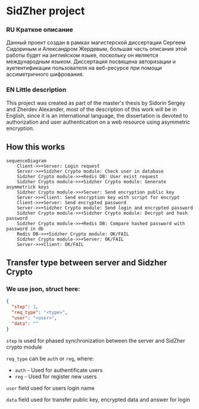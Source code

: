 # SidZher project

### RU Краткое описание
Данный проект создан в рамках магистерской диссертации Сергеем Сидориным и Александром Жердевым, большая часть описания этой работы будет на английском языке, поскольку он является международным языком. Диссертация посвящена авторизации и ауетентификации пользователя на веб-ресурсе при помощи ассиметричного шифрования. 

### EN Little description
This project was created as part of the master's thesis by Sidorin Sergey and Zherdev Alexander, most of the description of this work will be in English, since it is an international language, the dissertation is devoted to authorization and user authentication on a web resource using asymmetric encryption.


## How this works
```mermaid
sequenceDiagram
    Client->>+Server: Login request
    Server->>+Sidzher Crypto module: Check user in database
    Sidzher Crypto module->>+Redis DB: User exist request
    Sidzher Crypto module->>+Sidzher Crypto module: Generate asymmetrick keys 
    Sidzher Crypto module->>+Server: Send encryption public key
    Server->>+Client: Send encryption key with script for encrypt
    Client->>+Server: Send encrypted password
    Server->>+Sidzher Crypto module: Send login and encrypted password
    Sidzher Crypto module->>+Sidzher Crypto module: Decrypt and hash password
    Sidzher Crypto module->>+Redis DB: Compare hashed password with password in db
    Redis DB->>+Sidzher Crypto module: OK/FAIL
    Sidzher Crypto module->>+Server: OK/FAIL
    Server->>+Client: OK/FAIL
```

## Transfer type between server and Sidzher Crypto

### We use json, struct here:

```json
{
  "step": 1,
  "req_type": "<type>",
  "user": "<user>",
  "data": ""
}

```

`step` is used for phased synchronization between the server and SidZher crypto module

`req_type` can be `auth` or `reg`, where:

- `auth` - Used for authentificate users
- `reg` - Used for register new users

`user` field used for users login name

`data` field used for transfer public key, encrypted data and answer for login

